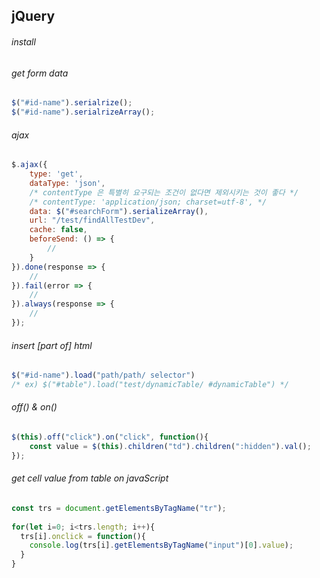 ## jQuery
  
###### install
  
###### get form data
```js
$("#id-name").serialrize();
$("#id-name").serialrizeArray();
```
  
###### ajax
```js
$.ajax({
    type: 'get',
    dataType: 'json',
    /* contentType 은 특별히 요구되는 조건이 없다면 제외시키는 것이 좋다 */
    /* contentType: 'application/json; charset=utf-8', */
    data: $("#searchForm").serializeArray(),
    url: "/test/findAllTestDev",
    cache: false,
    beforeSend: () => {
        //
    }
}).done(response => {
    //
}).fail(error => {
    //
}).always(response => {
    //
});
```
  
###### insert [part of] html
```js
$("#id-name").load("path/path/ selector")
/* ex) $("#table").load("test/dynamicTable/ #dynamicTable") */
```
  
###### off() & on()
```js
$(this).off("click").on("click", function(){
    const value = $(this).children("td").children(":hidden").val();
});
```
  
###### get cell value from table on javaScript
```js
const trs = document.getElementsByTagName("tr");
		
for(let i=0; i<trs.length; i++){
  trs[i].onclick = function(){
    console.log(trs[i].getElementsByTagName("input")[0].value);
  }
}
```
